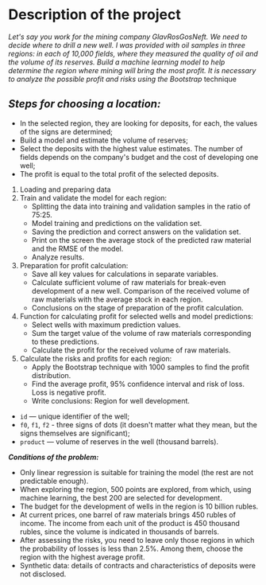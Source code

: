 # Description of the project

*Let's say you work for the mining company GlavRosGosNeft. We need to decide where to drill a new well.
I was provided with oil samples in three regions: in each of 10,000 fields, where they measured the quality of oil and the volume of its reserves. Build a machine learning model to help determine the region where mining will bring the most profit. It is necessary to analyze the possible profit and risks using the Bootstrap* technique

*Steps for choosing a location:*
-
- In the selected region, they are looking for deposits, for each, the values of the signs are determined;
- Build a model and estimate the volume of reserves;
- Select the deposits with the highest value estimates. The number of fields depends on the company's budget and the cost of developing one well;
- The profit is equal to the total profit of the selected deposits.


1. Loading and preparing data
2. Train and validate the model for each region:
    - Splitting the data into training and validation samples in the ratio of 75:25.
    - Model training and predictions on the validation set.
    - Saving the prediction and correct answers on the validation set.
    - Print on the screen the average stock of the predicted raw material and the RMSE of the model.
    - Analyze results.
3. Preparation for profit calculation:
    - Save all key values for calculations in separate variables.
    - Calculate sufficient volume of raw materials for break-even development of a new well. Comparison of the received volume of raw materials with the average stock in each region.
    - Conclusions on the stage of preparation of the profit calculation.
4. Function for calculating profit for selected wells and model predictions:
    - Select wells with maximum prediction values.
    - Sum the target value of the volume of raw materials corresponding to these predictions.
    - Calculate the profit for the received volume of raw materials.
5. Calculate the risks and profits for each region:
    - Apply the Bootstrap technique with 1000 samples to find the profit distribution.
    - Find the average profit, 95% confidence interval and risk of loss. Loss is negative profit.
    - Write conclusions: Region for well development.

- `id` — unique identifier of the well;
- `f0`, `f1`, `f2` - three signs of dots (it doesn't matter what they mean, but the signs themselves are significant);
- `product` — volume of reserves in the well (thousand barrels).

***Conditions of the problem:***
- Only linear regression is suitable for training the model (the rest are not predictable enough).
- When exploring the region, 500 points are explored, from which, using machine learning, the best 200 are selected for development.
- The budget for the development of wells in the region is 10 billion rubles.
- At current prices, one barrel of raw materials brings 450 rubles of income. The income from each unit of the product is 450 thousand rubles, since the volume is indicated in thousands of barrels.
- After assessing the risks, you need to leave only those regions in which the probability of losses is less than 2.5%. Among them, choose the region with the highest average profit.
- Synthetic data: details of contracts and characteristics of deposits were not disclosed.
